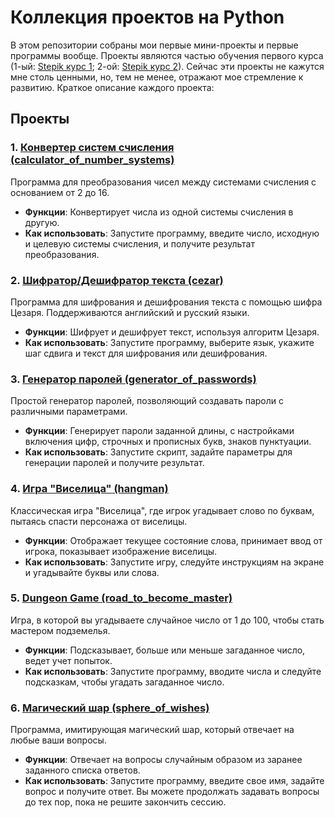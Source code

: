 # Коллекция проектов на Python

В этом репозитории собраны мои первые мини-проекты и первые программы вообще. Проекты являются частью обучения первого курса (1-ый: [Stepik курс 1](https://stepik.org/cert/1933646); 2-ой: [Stepik курс 2](https://stepik.org/cert/2021073)). Сейчас эти проекты не кажутся мне столь ценными, но, тем не менее, отражают мое стремление к развитию. Краткое описание каждого проекта:

## Проекты

### 1. [Конвертер систем счисления (calculator_of_number_systems)](https://github.com/IvanVito/Python/tree/main/calculator_of_number_systems)

Программа для преобразования чисел между системами счисления с основанием от 2 до 16.

- **Функции**: Конвертирует числа из одной системы счисления в другую.
- **Как использовать**: Запустите программу, введите число, исходную и целевую системы счисления, и получите результат преобразования.

### 2. [Шифратор/Дешифратор текста (cezar)](https://github.com/IvanVito/Python/tree/main/cezar)

Программа для шифрования и дешифрования текста с помощью шифра Цезаря. Поддерживаются английский и русский языки.

- **Функции**: Шифрует и дешифрует текст, используя алгоритм Цезаря.
- **Как использовать**: Запустите программу, выберите язык, укажите шаг сдвига и текст для шифрования или дешифрования.

### 3. [Генератор паролей (generator_of_passwords)](https://github.com/IvanVito/Python/tree/main/generator_of_passwords)

Простой генератор паролей, позволяющий создавать пароли с различными параметрами.

- **Функции**: Генерирует пароли заданной длины, с настройками включения цифр, строчных и прописных букв, знаков пунктуации.
- **Как использовать**: Запустите скрипт, задайте параметры для генерации паролей и получите результат.

### 4. [Игра "Виселица" (hangman)](https://github.com/IvanVito/Python/tree/main/hangman)

Классическая игра "Виселица", где игрок угадывает слово по буквам, пытаясь спасти персонажа от виселицы.

- **Функции**: Отображает текущее состояние слова, принимает ввод от игрока, показывает изображение виселицы.
- **Как использовать**: Запустите игру, следуйте инструкциям на экране и угадывайте буквы или слова.

### 5. [Dungeon Game (road_to_become_master)](https://github.com/IvanVito/Python/tree/main/road_to_become_master)

Игра, в которой вы угадываете случайное число от 1 до 100, чтобы стать мастером подземелья.

- **Функции**: Подсказывает, больше или меньше загаданное число, ведет учет попыток.
- **Как использовать**: Запустите программу, вводите числа и следуйте подсказкам, чтобы угадать загаданное число.

### 6. [Магический шар (sphere_of_wishes)](https://github.com/IvanVito/Python/tree/main/sphere_of_wishes)

Программа, имитирующая магический шар, который отвечает на любые ваши вопросы.

- **Функции**: Отвечает на вопросы случайным образом из заранее заданного списка ответов.
- **Как использовать**: Запустите программу, введите свое имя, задайте вопрос и получите ответ. Вы можете продолжать задавать вопросы до тех пор, пока не решите закончить сессию.
